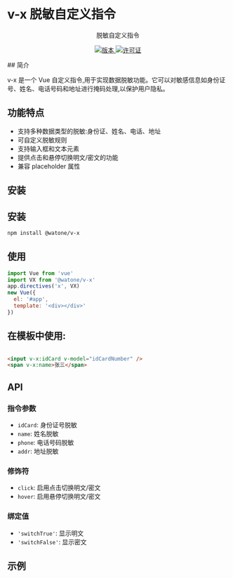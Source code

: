 # v-x 脱敏自定义指令

<p align="center">
  脱敏自定义指令
</p>

<p align="center">
  <a href="https://www.npmjs.com/package/@watone/v-x">
    <img src="https://img.shields.io/npm/v/@watone/v-x?color=orange&label=" alt="版本" />
  </a>
  <a href="https://github.com/qmhc/@watone/v-x/blob/main/LICENSE">
    <img src="https://img.shields.io/npm/l/@watone/v-x" alt="许可证" />
  </a>
</p>
## 简介

v-x 是一个 Vue 自定义指令,用于实现数据脱敏功能。它可以对敏感信息如身份证号、姓名、电话号码和地址进行掩码处理,以保护用户隐私。

## 功能特点

- 支持多种数据类型的脱敏:身份证、姓名、电话、地址
- 可自定义脱敏规则
- 支持输入框和文本元素
- 提供点击和悬停切换明文/密文的功能
- 兼容 placeholder 属性

## 安装




## 安装

```bash
npm install @watone/v-x
```
## 使用
```javascript
import Vue from 'vue'
import VX from '@watone/v-x'
app.directives('x', VX)
new Vue({
  el: '#app',
  template: '<div></div>'
})
```

##  在模板中使用:
``` html

<input v-x:idCard v-model="idCardNumber" />
<span v-x:name>张三</span>
```


## API

### 指令参数

- `idCard`: 身份证号脱敏
- `name`: 姓名脱敏
- `phone`: 电话号码脱敏
- `addr`: 地址脱敏

### 修饰符

- `click`: 启用点击切换明文/密文
- `hover`: 启用悬停切换明文/密文

### 绑定值

- `'switchTrue'`: 显示明文
- `'switchFalse'`: 显示密文

## 示例
